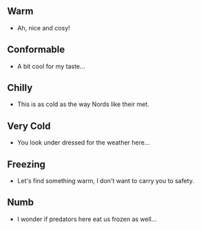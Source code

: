 ## Warm

- Ah, nice and cosy!

## Conformable

- A bit cool for my taste...

## Chilly

- This is as cold as the way Nords like their met.

## Very Cold

- You look under dressed for the weather here...

## Freezing

- Let's find something warm, I don't want to carry you to safety.

## Numb

- I wonder if predators here eat us frozen as well...
